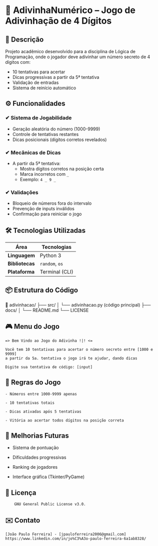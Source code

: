 # 📌 AdivinhaNumérico – Jogo de Adivinhação de 4 Dígitos

## 📝 Descrição
Projeto acadêmico desenvolvido para a disciplina de Lógica de Programação, onde o jogador deve adivinhar um número secreto de 4 dígitos com:

- 10 tentativas para acertar
- Dicas progressivas a partir da 5ª tentativa
- Validação de entradas
- Sistema de reinício automático

## ⚙️ Funcionalidades
### ✔ Sistema de Jogabilidade
- Geração aleatória do número (1000-9999)
- Controle de tentativas restantes
- Dicas posicionais (dígitos corretos revelados)

### ✔ Mecânicas de Dicas
- A partir da 5ª tentativa:
  - Mostra dígitos corretos na posição certa
  - Marca incorretos com `_`
  - Exemplo: `4 _ 9 _`

### ✔ Validações
- Bloqueio de números fora do intervalo
- Prevenção de inputs inválidos
- Confirmação para reiniciar o jogo

## 🛠️ Tecnologias Utilizadas
| Área           | Tecnologias |
|----------------|------------|
| **Linguagem**  | Python 3   |
| **Bibliotecas**| `random`, `os` |
| **Plataforma** | Terminal (CLI) |

## 📦 Estrutura do Código
📂 adivinhacao/
├── src/
│   └── adivinhacao.py (código principal)
├── docs/
│   └── README.md
└── LICENSE

## 🎮 Menu do Jogo

    => Bem Vindo ao Jogo do Adivinha !|! <=

    Você tem 10 tentativas para acertar o número secreto entre [1000 e 9999]
    a partir da 5a. tentativa o jogo irá te ajudar, dando dicas 

    Digite sua tentativa de código: [input]

## 📌 Regras do Jogo
    - Números entre 1000-9999 apenas

    - 10 tentativas totais

    - Dicas ativadas após 5 tentativas

    - Vitória ao acertar todos dígitos na posição correta

## 📌 Melhorias Futuras
- Sistema de pontuação

- Dificuldades progressivas

- Ranking de jogadores

- Interface gráfica (Tkinter/PyGame)

## 📄 Licença
        GNU General Public License v3.0.

## ✉️ Contato
    [João Paulo Ferreira] - [jpauloferreira2006@gmail.com]
    https://www.linkedin.com/in/jo%C3%A3o-paulo-ferreira-6a1ab8328/